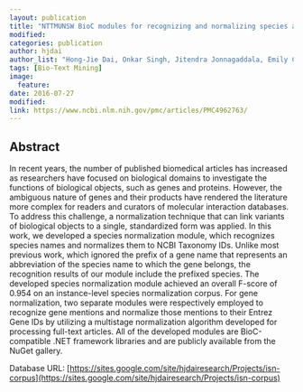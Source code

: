 ```yaml
---
layout: publication
title: "NTTMUNSW BioC modules for recognizing and normalizing species and gene/protein mentions"
modified:
categories: publication
author: hjdai
author_list: "Hong-Jie Dai, Onkar Singh, Jitendra Jonnagaddala, Emily Chia-Yu Su"
tags: [Bio-Text Mining]
image:
  feature:
date: 2016-07-27
modified: 
link: https://www.ncbi.nlm.nih.gov/pmc/articles/PMC4962763/
---
```


## Abstract

In recent years, the number of published biomedical articles has increased as researchers have focused on biological domains to investigate the functions of biological objects, such as genes and proteins. However, the ambiguous nature of genes and their products have rendered the literature more complex for readers and curators of molecular interaction databases. To address this challenge, a normalization technique that can link variants of biological objects to a single, standardized form was applied. In this work, we developed a species normalization module, which recognizes species names and normalizes them to NCBI Taxonomy IDs. Unlike most previous work, which ignored the prefix of a gene name that represents an abbreviation of the species name to which the gene belongs, the recognition results of our module include the prefixed species. The developed species normalization module achieved an overall F-score of 0.954 on an instance-level species normalization corpus. For gene normalization, two separate modules were respectively employed to recognize gene mentions and normalize those mentions to their Entrez Gene IDs by utilizing a multistage normalization algorithm developed for processing full-text articles. All of the developed modules are BioC-compatible .NET framework libraries and are publicly available from the NuGet gallery.

Database URL: [https://sites.google.com/site/hjdairesearch/Projects/isn-corpus](https://sites.google.com/site/hjdairesearch/Projects/isn-corpus)